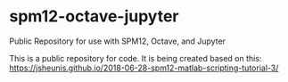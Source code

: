 # spm12-octave-jupyter
Public Repository for use with SPM12, Octave, and Jupyter

This is a public repository for code. It is being created based on this: https://jsheunis.github.io/2018-06-28-spm12-matlab-scripting-tutorial-3/
